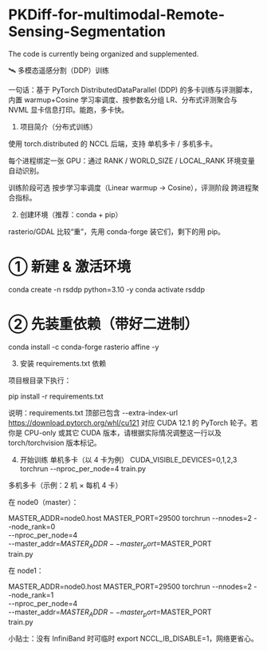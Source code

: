 # PKDiff-for-multimodal-Remote-Sensing-Segmentation
The code is currently being organized and supplemented.


🛰️ 多模态遥感分割（DDP）训练

一句话：基于 PyTorch DistributedDataParallel (DDP) 的多卡训练与评测脚本，内置 warmup+Cosine 学习率调度、按参数名分组 LR、分布式评测聚合与 NVML 显卡信息打印。能跑，多卡快。

1) 项目简介（分布式训练）

使用 torch.distributed 的 NCCL 后端，支持 单机多卡 / 多机多卡。

每个进程绑定一张 GPU：通过 RANK / WORLD_SIZE / LOCAL_RANK 环境变量自动识别。

训练阶段可选 按步学习率调度（Linear warmup → Cosine），评测阶段 跨进程聚合指标。

2) 创建环境（推荐：conda + pip）

rasterio/GDAL 比较“重”，先用 conda-forge 装它们，剩下的用 pip。

# ① 新建 & 激活环境
conda create -n rsddp python=3.10 -y
conda activate rsddp

# ② 先装重依赖（带好二进制）
conda install -c conda-forge rasterio affine -y

3) 安装 requirements.txt 依赖

项目根目录下执行：

pip install -r requirements.txt


说明：requirements.txt 顶部已包含
--extra-index-url https://download.pytorch.org/whl/cu121
对应 CUDA 12.1 的 PyTorch 轮子。若你是 CPU-only 或其它 CUDA 版本，请根据实际情况调整这一行以及 torch/torchvision 版本标记。

4) 开始训练
单机多卡（以 4 卡为例）
CUDA_VISIBLE_DEVICES=0,1,2,3 \
torchrun --nproc_per_node=4 train.py

多机多卡（示例：2 机 × 每机 4 卡）

在 node0（master）：

MASTER_ADDR=node0.host
MASTER_PORT=29500
torchrun --nnodes=2 --node_rank=0 \
         --nproc_per_node=4 \
         --master_addr=$MASTER_ADDR --master_port=$MASTER_PORT \
         train.py


在 node1：

MASTER_ADDR=node0.host
MASTER_PORT=29500
torchrun --nnodes=2 --node_rank=1 \
         --nproc_per_node=4 \
         --master_addr=$MASTER_ADDR --master_port=$MASTER_PORT \
         train.py


小贴士：没有 InfiniBand 时可临时
export NCCL_IB_DISABLE=1，网络更省心。

